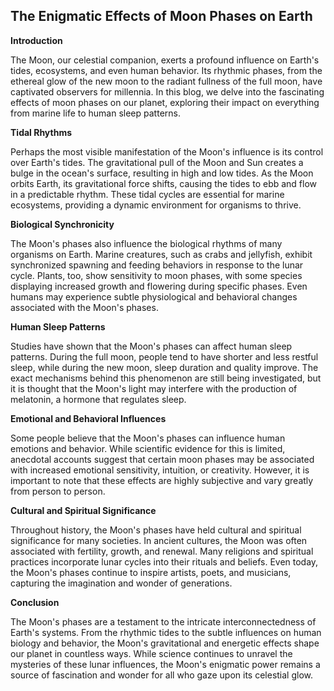 ## The Enigmatic Effects of Moon Phases on Earth

**Introduction**

The Moon, our celestial companion, exerts a profound influence on Earth's tides, ecosystems, and even human behavior. Its rhythmic phases, from the ethereal glow of the new moon to the radiant fullness of the full moon, have captivated observers for millennia. In this blog, we delve into the fascinating effects of moon phases on our planet, exploring their impact on everything from marine life to human sleep patterns.

**Tidal Rhythms**

Perhaps the most visible manifestation of the Moon's influence is its control over Earth's tides. The gravitational pull of the Moon and Sun creates a bulge in the ocean's surface, resulting in high and low tides. As the Moon orbits Earth, its gravitational force shifts, causing the tides to ebb and flow in a predictable rhythm. These tidal cycles are essential for marine ecosystems, providing a dynamic environment for organisms to thrive.

**Biological Synchronicity**

The Moon's phases also influence the biological rhythms of many organisms on Earth. Marine creatures, such as crabs and jellyfish, exhibit synchronized spawning and feeding behaviors in response to the lunar cycle. Plants, too, show sensitivity to moon phases, with some species displaying increased growth and flowering during specific phases. Even humans may experience subtle physiological and behavioral changes associated with the Moon's phases.

**Human Sleep Patterns**

Studies have shown that the Moon's phases can affect human sleep patterns. During the full moon, people tend to have shorter and less restful sleep, while during the new moon, sleep duration and quality improve. The exact mechanisms behind this phenomenon are still being investigated, but it is thought that the Moon's light may interfere with the production of melatonin, a hormone that regulates sleep.

**Emotional and Behavioral Influences**

Some people believe that the Moon's phases can influence human emotions and behavior. While scientific evidence for this is limited, anecdotal accounts suggest that certain moon phases may be associated with increased emotional sensitivity, intuition, or creativity. However, it is important to note that these effects are highly subjective and vary greatly from person to person.

**Cultural and Spiritual Significance**

Throughout history, the Moon's phases have held cultural and spiritual significance for many societies. In ancient cultures, the Moon was often associated with fertility, growth, and renewal. Many religions and spiritual practices incorporate lunar cycles into their rituals and beliefs. Even today, the Moon's phases continue to inspire artists, poets, and musicians, capturing the imagination and wonder of generations.

**Conclusion**

The Moon's phases are a testament to the intricate interconnectedness of Earth's systems. From the rhythmic tides to the subtle influences on human biology and behavior, the Moon's gravitational and energetic effects shape our planet in countless ways. While science continues to unravel the mysteries of these lunar influences, the Moon's enigmatic power remains a source of fascination and wonder for all who gaze upon its celestial glow.